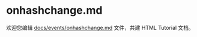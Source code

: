 onhashchange.md
===

欢迎您编辑 <a target="__blank" href="https://github.com/jaywcjlove/html-tutorial/blob/master/docs/events/onhashchange.md">docs/events/onhashchange.md</a> 文件，共建 HTML Tutorial 文档。